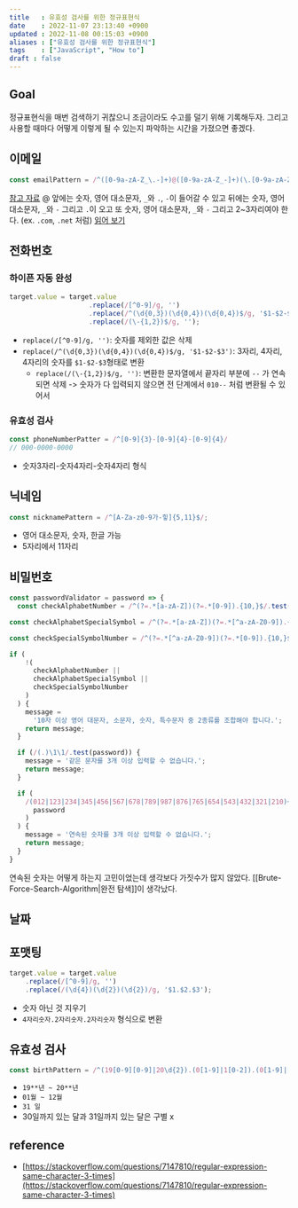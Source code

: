 ```yaml
---
title   : 유효성 검사를 위한 정규표현식
date    : 2022-11-07 23:13:40 +0900
updated : 2022-11-08 00:15:03 +0900
aliases : ["유효성 검사를 위한 정규표현식"]
tags    : ["JavaScript", "How to"]
draft : false
---
```


## Goal
정규표현식을 매번 검색하기 귀찮으니 조금이라도 수고를 덜기 위해 기록해두자. 
그리고 사용할 때마다 어떻게 이렇게 될 수 있는지 파악하는 시간을 가졌으면 좋겠다.

## 이메일
```js
const emailPattern = /^([0-9a-zA-Z_\.-]+)@([0-9a-zA-Z_-]+)(\.[0-9a-zA-Z_-]{2,3})$/
```
[참고 자료](https://jh91.tistory.com/entry/javescript-%EC%9D%B4%EB%A9%94%EC%9D%BC-%EC%9C%A0%ED%9A%A8%EC%84%B1-%EA%B2%80%EC%82%AC#rp)
@ 앞에는 숫자, 영어 대소문자, `_`와 `.`, `-`이 들어갈 수 있고 
뒤에는 숫자, 영어 대소문자, `_`와 `-` 그리고 `.`이 오고 또 숫자, 영어 대소문자, `_`와 `-`  그리고 2~3자리여야 한다. (ex. `.com`, `.net` 처럼)
[읽어 보기](https://www.w3resource.com/javascript/form/email-validation.php)


## 전화번호

### 하이픈 자동 완성
```js
target.value = target.value
					.replace(/[^0-9]/g, '')
					.replace(/^(\d{0,3})(\d{0,4})(\d{0,4})$/g, '$1-$2-$3')
					.replace(/(\-{1,2})$/g, '');
```

- `replace(/[^0-9]/g, '')`: 숫자를 제외한 값은 삭제
- `replace(/^(\d{0,3})(\d{0,4})(\d{0,4})$/g, '$1-$2-$3')`: 3자리, 4자리, 4자리의 숫자를 `$1-$2-$3`형태로 변환
	- `replace(/(\-{1,2})$/g, '')`: 변환한 문자열에서 끝자리 부분에 `--` 가 연속되면 삭제 -> 숫자가 다 입력되지 않으면 전 단계에서 `010--` 처럼 변환될 수 있어서

### 유효성 검사
```js
const phoneNumberPatter = /^[0-9]{3}-[0-9]{4}-[0-9]{4}/
// 000-0000-0000
```
- 숫자3자리-숫자4자리-숫자4자리 형식

## 닉네임

```js
const nicknamePattern = /^[A-Za-z0-9가-힣]{5,11}$/;
```
- 영어 대소문자, 숫자, 한글 가능
- 5자리에서 11자리

## 비밀번호
```js
const passwordValidator = password => {
  const checkAlphabetNumber = /^(?=.*[a-zA-Z])(?=.*[0-9]).{10,}$/.test(password); // 영어 대소문자, 숫자 조합 10자리 이상

const checkAlphabetSpecialSymbol = /^(?=.*[a-zA-Z])(?=.*[^a-zA-Z0-9]).{10,}$/.test(password); // 영어 대소문자, 특수문자 조합 10자리 이상

const checkSpecialSymbolNumber = /^(?=.*[^a-zA-Z0-9])(?=.*[0-9]).{10,}$/.test(password); // 특수문자, 숫자 조합 10자리 이상

if (
    !(
      checkAlphabetNumber ||
      checkAlphabetSpecialSymbol ||
      checkSpecialSymbolNumber
    )
  ) {
    message =
      '10자 이상 영어 대문자, 소문자, 숫자, 특수문자 중 2종류를 조합해야 합니다.';
    return message;
  }

  if (/(.)\1\1/.test(password)) {
    message = '같은 문자를 3개 이상 입력할 수 없습니다.';
    return message;
  }

  if (
    /(012|123|234|345|456|567|678|789|987|876|765|654|543|432|321|210)+/gi.test(
      password
    )
  ) {
    message = '연속된 숫자를 3개 이상 입력할 수 없습니다.';
    return message;
  }
}
```
연속된 숫자는 어떻게 하는지 고민이었는데 생각보다 가짓수가 많지 않았다. [[Brute-Force-Search-Algorithm|완전 탐색]]이 생각났다.

## 날짜

## 포맷팅
```js
target.value = target.value
    .replace(/[^0-9]/g, '')
    .replace(/(\d{4})(\d{2})(\d{2})/g, '$1.$2.$3');
```
- 숫자 아닌 것 지우기
- `4자리숫자.2자리숫자.2자리숫자` 형식으로 변환

## 유효성 검사
```js
const birthPattern = /^(19[0-9][0-9]|20\d{2}).(0[1-9]|1[0-2]).(0[1-9]|[1-2][0-9]|3[0-1])$/;
```
- `19**년 ~ 20**년`
- `01월 ~ 12월`
- `31 일`
- 30일까지 있는 달과 31일까지 있는 달은 구별 x




## reference
- [https://stackoverflow.com/questions/7147810/regular-expression-same-character-3-times](https://stackoverflow.com/questions/7147810/regular-expression-same-character-3-times)